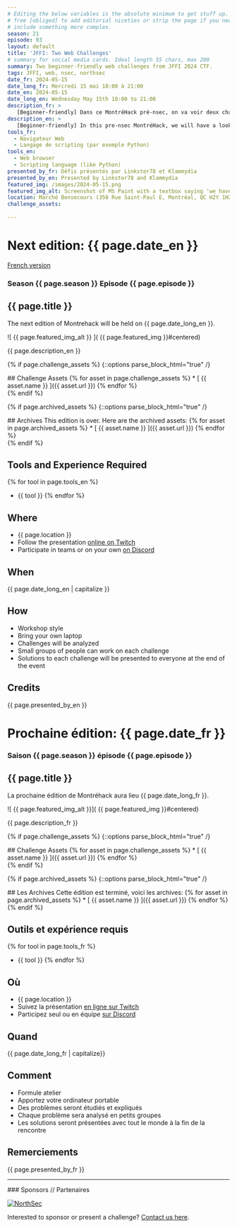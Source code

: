 ```yaml
---
# Editing the below variables is the absolute minimum to get stuff up. Feel
# free [obliged] to add editorial niceties or strip the page if you need to
# include something more complex.
season: 21
episode: 03
layout: default
title: 'JFFI: Two Web Challenges'
# summary for social media cards. Ideal length 55 chars, max 200
summary: Two beginner-friendly web challenges from JFFI 2024 CTF.
tags: JFFI, web, nsec, northsec
date_fr: 2024-05-15
date_long_fr: Mercredi 15 mai 18:00 à 21:00
date_en: 2024-05-15
date_long_en: Wednesday May 15th 18:00 to 21:00
description_fr: >
   [Beginner-friendly] Dans ce MontréHack pré-nsec, on va voir deux challenges web du CTF de la Journée francophone pour les femmes en informatique (JFFI). Ce sont des défis basés sur les websockets. [https://jffi.ca/comp%C3%A9tition](https://jffi.ca/comp%C3%A9tition)
description_en: >
   [Beginner-friendly] In this pre-nsec MontréHack, we will have a look at two web challenges from the Journée francophone pour les femmes en informatique (JFFI)'s CTF from last month. They are websocket-based challenges. [https://jffi.ca/comp%C3%A9tition](https://jffi.ca/comp%C3%A9tition)
tools_fr:
  - Navigateur Web
  - Langage de scripting (par exemple Python)
tools_en:
  - Web browser
  - Scripting language (like Python)
presented_by_fr: Défis présentés par Linkster78 et Klammydia
presented_by_en: Presented by Linkster78 and Klammydia
featured_img: /images/2024-05-15.png
featured_img_alt: Screenshot of MS Paint with a textbox saying 'we have no meme this month but please come to pre-nsec montréhack at marché bonsecours :)'
location: Marché Bonsecours (350 Rue Saint-Paul E, Montréal, QC H2Y 1H2)
challenge_assets:
  
---
```


# Next edition: {{ page.date_en }}
[French version](#french)

### Season {{ page.season }} Episode {{ page.episode }}

## {{ page.title }}

The next edition of Montrehack will be held on {{ page.date_long_en }}.

![ {{ page.featured_img_alt }} ]( {{ page.featured_img }}#centered)

{{ page.description_en }}

{% if page.challenge_assets %}
{::options parse_block_html="true" /}
<div class="assets">
## Challenge Assets
{% for asset in page.challenge_assets %}
* [ {{ asset.name }} ]({{ asset.url }})
{% endfor %}
</div>
{% endif %}

{% if page.archived_assets %}
{::options parse_block_html="true" /}
<div class="archives">
## Archives
This edition is over. Here are the archived assets:
{% for asset in page.archived_assets %}
* [ {{ asset.name }} ]({{ asset.url }})
{% endfor %}
</div>
{% endif %}

## Tools and Experience Required

{% for tool in page.tools_en %}
* {{ tool }}
{% endfor %}

## Where


* {{ page.location }}
* Follow the presentation [online on Twitch](https://twitch.tv/montrehack/)
* Participate in teams or on your own [on Discord](https://discord.gg/4qfFwPX)

## When

{{ page.date_long_en | capitalize }}

## How

* Workshop style
* Bring your own laptop
* Challenges will be analyzed
* Small groups of people can work on each challenge
* Solutions to each challenge will be presented to everyone at the end of the event

## Credits

{{ page.presented_by_en }}

<a id="french"></a>

# Prochaine édition: {{ page.date_fr }}

### Saison {{ page.season }} épisode {{ page.episode }}

## {{ page.title }}

La prochaine édition de Montréhack aura lieu {{ page.date_long_fr }}.

![ {{ page.featured_img_alt }}]( {{ page.featured_img }}#centered)

{{ page.description_fr }}

{% if page.challenge_assets %}
{::options parse_block_html="true" /}
<div class="assets">
## Challenge Assets
{% for asset in page.challenge_assets %}
* [ {{ asset.name }} ]({{ asset.url }})
{% endfor %}
</div>
{% endif %}

{% if page.archived_assets %}
{::options parse_block_html="true" /}
<div class="archives">
## Les Archives
Cette édition est terminé, voici les archives:
{% for asset in page.archived_assets %}
* [ {{ asset.name }} ]({{ asset.url }})
{% endfor %}
</div>
{% endif %}

## Outils et expérience requis

{% for tool in page.tools_fr %}
* {{ tool }}
{% endfor %}

## Où

* {{ page.location }}
* Suivez la présentation [en ligne sur Twitch](https://twitch.tv/montrehack/)
* Participez seul ou en équipe [sur Discord](https://discord.gg/4qfFwPX)

## Quand

{{ page.date_long_fr | capitalize}}

## Comment

* Formule atelier
* Apportez votre ordinateur portable
* Des problèmes seront étudiés et expliqués
* Chaque problème sera analysé en petits groupes
* Les solutions seront présentées avec tout le monde à la fin de la rencontre

## Remerciements

{{ page.presented_by_fr }}

<hr/>
### Sponsors // Partenaires

[![NorthSec](/images/nsec_logo.png)](https://nsec.io/)

Interested to sponsor or present a challenge? [Contact us here](https://docs.google.com/forms/d/e/1FAIpQLSecc0vfe3pIwMJjIBCYW4G43ZwtagwVESu_qHKnglnBc3R3ww/viewform?usp=sf_link).